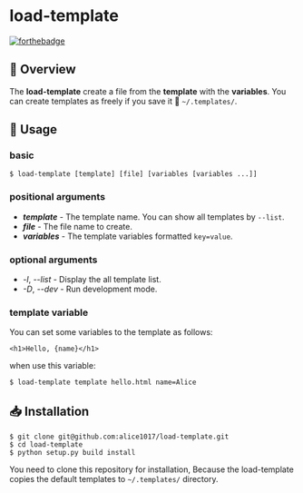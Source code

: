 # load-template

[![forthebadge](http://forthebadge.com/images/badges/made-with-python.svg)](http://forthebadge.com)

## :page_facing_up: Overview

The **load-template** create a file from the **template** with the **variables**.
You can create templates as freely if you save it :open_file_folder: `~/.templates/`.

## :wrench: Usage

### basic

```
$ load-template [template] [file] [variables [variables ...]]
```

### positional arguments

* ***template*** - The template name. You can show all templates by `--list`.
* ***file*** - The file name to create.
* ***variables*** - The template variables formatted `key=value`.

### optional arguments

* *-l*, *--list* - Display the all template list.
* *-D*, *--dev* - Run development mode.

### template variable

You can set some variables to the template as follows:

```
<h1>Hello, {name}</h1>
```

when use this variable:

```
$ load-template template hello.html name=Alice
```

## :inbox_tray: Installation

```
$ git clone git@github.com:alice1017/load-template.git
$ cd load-template
$ python setup.py build install
```

You need to clone this repository for installation, Because the
load-template copies the default templates to `~/.templates/` directory.



